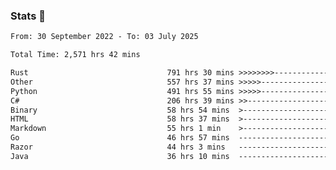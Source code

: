 ### Stats 👋
<!--START_SECTION:waka-->

```txt
From: 30 September 2022 - To: 03 July 2025

Total Time: 2,571 hrs 42 mins

Rust                               791 hrs 30 mins >>>>>>>>-----------------   30.78 %
Other                              557 hrs 37 mins >>>>>--------------------   21.68 %
Python                             491 hrs 55 mins >>>>>--------------------   19.13 %
C#                                 206 hrs 39 mins >>-----------------------   08.04 %
Binary                             58 hrs 54 mins  >------------------------   02.29 %
HTML                               58 hrs 37 mins  >------------------------   02.28 %
Markdown                           55 hrs 1 min    >------------------------   02.14 %
Go                                 46 hrs 57 mins  -------------------------   01.83 %
Razor                              44 hrs 3 mins   -------------------------   01.71 %
Java                               36 hrs 10 mins  -------------------------   01.41 %
```

<!--END_SECTION:waka-->

<!--
**buhaytza2005/buhaytza2005** is a ✨ _special_ ✨ repository because its `README.md` (this file) appears on your GitHub profile.

Here are some ideas to get you started:

- 🔭 I’m currently working on ...
- 🌱 I’m currently learning ...
- 👯 I’m looking to collaborate on ...
- 🤔 I’m looking for help with ...
- 💬 Ask me about ...
- 📫 How to reach me: ...
- 😄 Pronouns: ...
- ⚡ Fun fact: ...
-->



